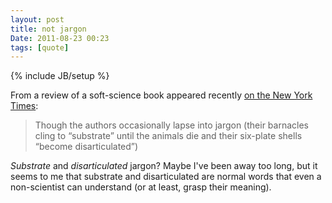 ```yaml
---
layout: post
title: not jargon
Date: 2011-08-23 00:23
tags: [quote]
---
```

{% include JB/setup %} 

From a review of a soft-science book appeared recently [on the New York Times](http://www.nytimes.com/2011/08/16/science/16scibks.html):

> Though the authors occasionally lapse into jargon (their barnacles cling to “substrate” until the animals die and their six-plate shells “become disarticulated”)

_Substrate_ and _disarticulated_ jargon? Maybe I've been away too long, but it
seems to me that substrate and disarticulated are normal words that even a
non-scientist can understand (or at least, grasp their meaning).
